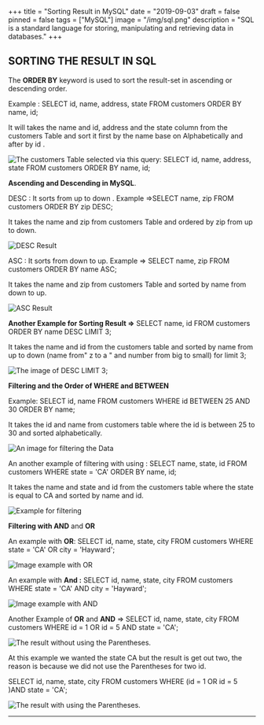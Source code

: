 +++
title = "Sorting Result in MySQL"
date = "2019-09-03"
draft = false
pinned = false
tags = ["MySQL"]
image = "/img/sql.png"
description = "SQL is a standard language for storing, manipulating and retrieving data in databases."
+++


## SORTING THE RESULT IN SQL

The **ORDER BY** keyword is used to sort the result-set in ascending or descending order.

Example : SELECT id, name, address, state FROM customers ORDER BY name, id;

It will takes the name and id, address and the state column from the customers Table and sort it first by the  name base on Alphabetically and after by id . 

![The customers Table selected via this query: SELECT id, name, address, state FROM customers ORDER BY name, id;](/img/screen-shot-2019-09-04-at-00.35.23.png)

**Ascending and Descending in MySQL**. 

DESC : It sorts from up to down . Example =>SELECT name, zip FROM customers ORDER BY zip DESC;

It takes the name and zip from customers Table and ordered by zip from up to down.

![DESC Result](/img/screen-shot-2019-09-04-at-00.49.38.png)

ASC : It sorts from down to up. Example => SELECT name, zip FROM customers ORDER BY name ASC;

It takes the name and zip from customers Table and sorted by name from down to up.

![ASC Result](/img/screen-shot-2019-09-04-at-00.54.29.png)

**Another Example for Sorting Result =>** SELECT name, id FROM customers ORDER BY name DESC LIMIT 3;

It takes the name and id from the customers table and sorted by name from up to down (name from" z to  a " and number from big to small) for limit 3;

![The image of DESC LIMIT 3;](/img/screen-shot-2019-09-04-at-01.03.11.png)

**Filtering and the Order of WHERE and BETWEEN**

Example: SELECT id, name FROM customers WHERE id BETWEEN 25 AND 30 ORDER BY name;

It takes the id and name from customers table where the id is between 25 to 30 and sorted alphabetically.

![An image for filtering the Data ](/img/screen-shot-2019-09-04-at-02.30.07.png)

An another example of filtering with using : SELECT name, state, id  FROM customers WHERE state = 'CA' ORDER BY name, id;

It takes the name and state and id from the customers table where the state is equal to CA and sorted by name and id.

![Example for filtering ](/img/screen-shot-2019-09-04-at-02.37.19.png)

**Filtering with AND** and **OR** 

An example with **OR**: SELECT id, name, state, city FROM customers WHERE state = 'CA' OR city = 'Hayward';

![Image example with OR](/img/screen-shot-2019-09-04-at-03.04.06.png)

An example with **And :** SELECT id, name, state, city FROM customers WHERE state = 'CA' AND city = 'Hayward';

![Image example with AND](/img/screen-shot-2019-09-04-at-03.03.40.png)

Another Example of **OR** and **AND** => SELECT id, name, state, city FROM customers WHERE id = 1 OR id = 5 AND state = 'CA';

![The result  without using the Parentheses.](/img/screen-shot-2019-09-04-at-03.24.55.png)

At this example we wanted the state CA but the result is get out two, the reason is because we did not use the Parentheses for two id.

SELECT id, name, state, city FROM customers WHERE (id = 1 OR id = 5 )AND state = 'CA';

![The result with using the Parentheses.](/img/screen-shot-2019-09-04-at-03.25.17.png)

****
